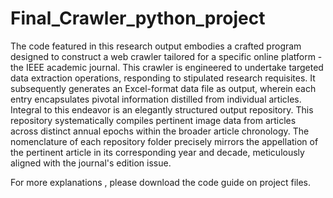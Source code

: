 # Final_Crawler_python_project
The code featured in this research output embodies a crafted program designed to construct a web crawler tailored for a specific online platform - the IEEE academic journal. This crawler is engineered to undertake targeted data extraction operations, responding to stipulated research requisites. It subsequently generates an Excel-format data file as output, wherein each entry encapsulates pivotal information distilled from individual articles.
Integral to this endeavor is an elegantly structured output repository. This repository systematically compiles pertinent image data from articles across distinct annual epochs within the broader article chronology. The nomenclature of each repository folder precisely mirrors the appellation of the pertinent article in its corresponding year and decade, meticulously aligned with the journal's edition issue.

For more explanations , please download the code guide on project files.
